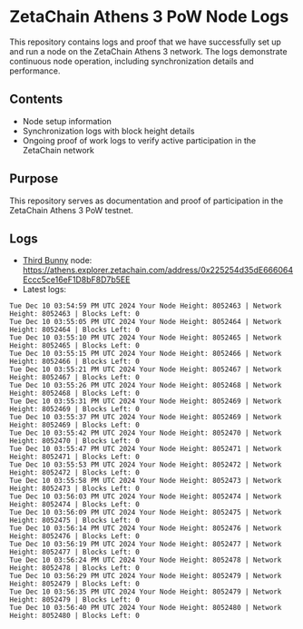 # ZetaChain Athens 3 PoW Node Logs
This repository contains logs and proof that we have successfully set up and run a node on the ZetaChain Athens 3 network. The logs demonstrate continuous node operation, including synchronization details and performance.

## Contents
- Node setup information
- Synchronization logs with block height details
- Ongoing proof of work logs to verify active participation in the ZetaChain network

## Purpose
This repository serves as documentation and proof of participation in the ZetaChain Athens 3 PoW testnet.

## Logs

- [Third Bunny](https://thirdbunny.xyz/) node: https://athens.explorer.zetachain.com/address/0x225254d35dE666064Eccc5ce16eF1D8bF8D7b5EE
- Latest logs:
```
Tue Dec 10 03:54:59 PM UTC 2024 Your Node Height: 8052463 | Network Height: 8052463 | Blocks Left: 0
Tue Dec 10 03:55:05 PM UTC 2024 Your Node Height: 8052464 | Network Height: 8052464 | Blocks Left: 0
Tue Dec 10 03:55:10 PM UTC 2024 Your Node Height: 8052465 | Network Height: 8052465 | Blocks Left: 0
Tue Dec 10 03:55:15 PM UTC 2024 Your Node Height: 8052466 | Network Height: 8052466 | Blocks Left: 0
Tue Dec 10 03:55:21 PM UTC 2024 Your Node Height: 8052467 | Network Height: 8052467 | Blocks Left: 0
Tue Dec 10 03:55:26 PM UTC 2024 Your Node Height: 8052468 | Network Height: 8052468 | Blocks Left: 0
Tue Dec 10 03:55:31 PM UTC 2024 Your Node Height: 8052469 | Network Height: 8052469 | Blocks Left: 0
Tue Dec 10 03:55:37 PM UTC 2024 Your Node Height: 8052469 | Network Height: 8052469 | Blocks Left: 0
Tue Dec 10 03:55:42 PM UTC 2024 Your Node Height: 8052470 | Network Height: 8052470 | Blocks Left: 0
Tue Dec 10 03:55:47 PM UTC 2024 Your Node Height: 8052471 | Network Height: 8052471 | Blocks Left: 0
Tue Dec 10 03:55:53 PM UTC 2024 Your Node Height: 8052472 | Network Height: 8052472 | Blocks Left: 0
Tue Dec 10 03:55:58 PM UTC 2024 Your Node Height: 8052473 | Network Height: 8052473 | Blocks Left: 0
Tue Dec 10 03:56:03 PM UTC 2024 Your Node Height: 8052474 | Network Height: 8052474 | Blocks Left: 0
Tue Dec 10 03:56:09 PM UTC 2024 Your Node Height: 8052475 | Network Height: 8052475 | Blocks Left: 0
Tue Dec 10 03:56:14 PM UTC 2024 Your Node Height: 8052476 | Network Height: 8052476 | Blocks Left: 0
Tue Dec 10 03:56:19 PM UTC 2024 Your Node Height: 8052477 | Network Height: 8052477 | Blocks Left: 0
Tue Dec 10 03:56:24 PM UTC 2024 Your Node Height: 8052478 | Network Height: 8052478 | Blocks Left: 0
Tue Dec 10 03:56:29 PM UTC 2024 Your Node Height: 8052479 | Network Height: 8052479 | Blocks Left: 0
Tue Dec 10 03:56:35 PM UTC 2024 Your Node Height: 8052479 | Network Height: 8052479 | Blocks Left: 0
Tue Dec 10 03:56:40 PM UTC 2024 Your Node Height: 8052480 | Network Height: 8052480 | Blocks Left: 0
```

